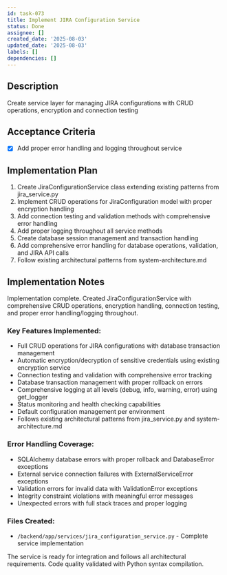 ```yaml
---
id: task-073
title: Implement JIRA Configuration Service
status: Done
assignee: []
created_date: '2025-08-03'
updated_date: '2025-08-03'
labels: []
dependencies: []
---
```


## Description

Create service layer for managing JIRA configurations with CRUD operations, encryption and connection testing

## Acceptance Criteria

- [x] Add proper error handling and logging throughout service

## Implementation Plan

1. Create JiraConfigurationService class extending existing patterns from jira_service.py
2. Implement CRUD operations for JiraConfiguration model with proper encryption handling
3. Add connection testing and validation methods with comprehensive error handling
4. Add proper logging throughout all service methods
5. Create database session management and transaction handling
6. Add comprehensive error handling for database operations, validation, and JIRA API calls
7. Follow existing architectural patterns from system-architecture.md

## Implementation Notes

Implementation complete. Created JiraConfigurationService with comprehensive CRUD operations, encryption handling, connection testing, and proper error handling/logging throughout.

### Key Features Implemented:
- Full CRUD operations for JIRA configurations with database transaction management
- Automatic encryption/decryption of sensitive credentials using existing encryption service
- Connection testing and validation with comprehensive error tracking
- Database transaction management with proper rollback on errors
- Comprehensive logging at all levels (debug, info, warning, error) using get_logger
- Status monitoring and health checking capabilities
- Default configuration management per environment
- Follows existing architectural patterns from jira_service.py and system-architecture.md

### Error Handling Coverage:
- SQLAlchemy database errors with proper rollback and DatabaseError exceptions
- External service connection failures with ExternalServiceError exceptions
- Validation errors for invalid data with ValidationError exceptions
- Integrity constraint violations with meaningful error messages
- Unexpected errors with full stack traces and proper logging

### Files Created:
- `/backend/app/services/jira_configuration_service.py` - Complete service implementation

The service is ready for integration and follows all architectural requirements. Code quality validated with Python syntax compilation.
